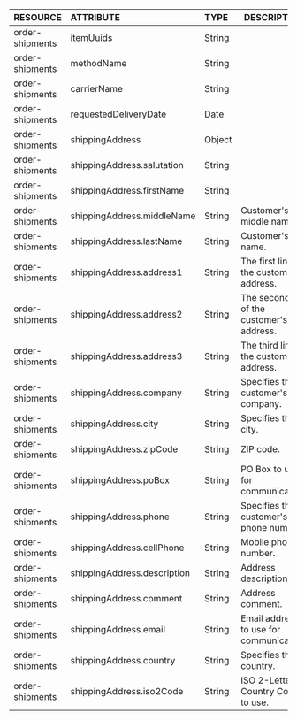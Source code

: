 | RESOURCE | ATTRIBUTE | TYPE | DESCRIPTION |
| :-------------------- | :------------------------- | :------- | --- |
| order-shipments       | itemUuids                  | String   |      |
| order-shipments       | methodName                 | String   |       |
| order-shipments       | carrierName                | String   |       |
| order-shipments       | requestedDeliveryDate      | Date     |       |
| order-shipments       | shippingAddress            | Object   |       |
| order-shipments       | shippingAddress.salutation | String   |       |
| order-shipments       | shippingAddress.firstName  | String   |       |
| order-shipments | shippingAddress.middleName  | String | Customer's middle name.                 |
| order-shipments | shippingAddress.lastName    | String | Customer's last name.                   |
| order-shipments | shippingAddress.address1    | String | The first line of the customer's address. |
| order-shipments | shippingAddress.address2    | String | The second line of the customer's address. |
| order-shipments | shippingAddress.address3    | String | The third line of the customer's address. |
| order-shipments | shippingAddress.company     | String | Specifies the customer's company.       |
| order-shipments | shippingAddress.city        | String | Specifies the city.                     |
| order-shipments | shippingAddress.zipCode     | String | ZIP code.                               |
| order-shipments | shippingAddress.poBox       | String | PO Box to use for communication.        |
| order-shipments | shippingAddress.phone       | String | Specifies the customer's phone number.  |
| order-shipments | shippingAddress.cellPhone   | String | Mobile phone number.                    |
| order-shipments | shippingAddress.description | String | Address description.                    |
| order-shipments | shippingAddress.comment     | String | Address comment.                        |
| order-shipments | shippingAddress.email       | String | Email address to use for communication. |
| order-shipments | shippingAddress.country     | String | Specifies the country.                  |
| order-shipments | shippingAddress.iso2Code    | String | ISO 2-Letter Country Code to use.       |
